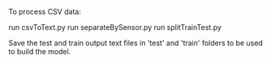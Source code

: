 To process CSV data:

run csvToText.py
run separateBySensor.py
run splitTrainTest.py

Save the test and train output text files in 'test' and 'train' folders to be used to build the model.